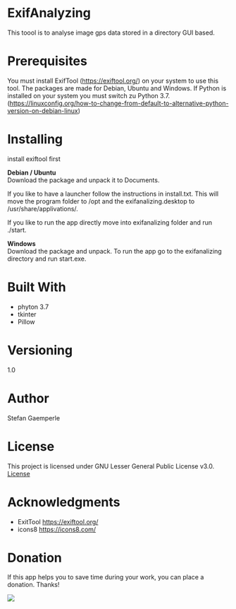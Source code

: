 # ExifAnalyzing
This toool is to analyse image gps data stored in a directory GUI based.

# Prerequisites
You must install ExifTool (https://exiftool.org/) on your system to use this tool.
The packages are made for Debian, Ubuntu and Windows.
If Python is installed on your system you must switch zu Python 3.7. (https://linuxconfig.org/how-to-change-from-default-to-alternative-python-version-on-debian-linux)

# Installing
install exiftool first

<strong>Debian / Ubuntu</strong><br />
Download the package and unpack it to Documents.

If you like to have a launcher follow the instructions in install.txt. This will move the program folder to /opt and the exifanalizing.desktop to /usr/share/applivations/.

If you like to run the app directly move into exifanalizing folder and run ./start. 

<strong>Windows</strong><br />
Download the package and unpack. To run the app go to the exifanalizing directory and run start.exe.

# Built With
- phyton 3.7
- tkinter
- Pillow

# Versioning
1.0 

# Author
Stefan Gaemperle

# License
This project is licensed under GNU Lesser General Public License v3.0. <a href="https://github.com/sgDev19/exifanalyzing/blob/master/LICENSE" target="_blank">License</a>

# Acknowledgments
- ExitTool
  https://exiftool.org/
- icons8
  https://icons8.com/
  
# Donation
If this app helps you to save time during your work, you can place a donation. Thanks!<br />

<a href="https://www.paypal.com/cgi-bin/webscr?cmd=_donations&business=ZSUCSLYYMVGHC&currency_code=CHF&source=url" target="_blank"><img src="https://www.paypalobjects.com/en_US/i/btn/btn_donateCC_LG.gif" /></a>

